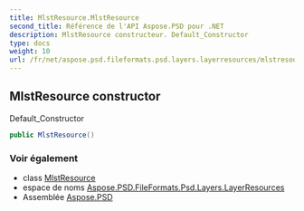 ```yaml
---
title: MlstResource.MlstResource
second_title: Référence de l'API Aspose.PSD pour .NET
description: MlstResource constructeur. Default_Constructor
type: docs
weight: 10
url: /fr/net/aspose.psd.fileformats.psd.layers.layerresources/mlstresource/mlstresource/
---
```

## MlstResource constructor

Default_Constructor

```csharp
public MlstResource()
```

### Voir également

* class [MlstResource](../)
* espace de noms [Aspose.PSD.FileFormats.Psd.Layers.LayerResources](../../mlstresource/)
* Assemblée [Aspose.PSD](../../../)


